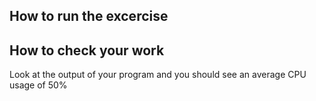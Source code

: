 ## How to run the excercise

## How to check your work
Look at the output of your program and you should see an average CPU usage of 50%
